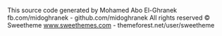 This source code generated by Mohamed Abo El-Ghranek fb.com/midoghranek - github.com/midoghranek
All rights reserved © Sweetheme www.sweethemes.com - themeforest.net/user/sweetheme
